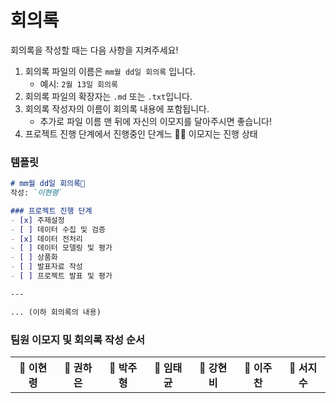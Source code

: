 # 회의록

회의록을 작성할 때는 다음 사항을 지켜주세요!

1. 회의록 파일의 이름은 `mm월 dd일 회의록` 입니다.
   - 예시: `2월 13일 회의록`
2. 회의록 파일의 확장자는 `.md` 또는 `.txt`입니다.
3. 회의록 작성자의 이름이 회의록 내용에 포함됩니다.
   - 추가로 파일 이름 맨 뒤에 자신의 이모지를 달아주시면 좋습니다!
4. 프로젝트 진행 단계에서 진행중인 단계느 🏃‍➡️ 이모지는 진행 상태

### 템플릿
```md
# mm월 dd일 회의록🐸
작성: `이현령`

### 프로젝트 진행 단계
- [x] 주제설정
- [ ] 데이터 수집 및 검증
- [x] 데이터 전처리
- [ ] 데이터 모델링 및 평가
- [ ] 상품화
- [ ] 발표자료 작성
- [ ] 프로젝트 발표 및 평가

---

... (이하 회의록의 내용)
```

### 팀원 이모지 및 회의록 작성 순서
<table>
    <tr>
        <th>🐸 이현령</th>
        <th>🧐 권하은</th>
        <th>🐶 박주형</th>
        <th>🦖 임태균</th>
        <th>🐝 강현비</th>
        <th>🐥 이주찬</th>
        <th>🐋 서지수</th>
    </tr>
</table>
